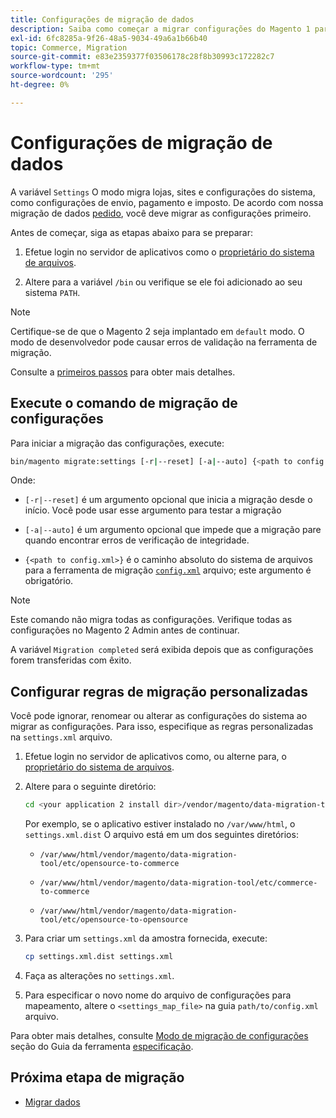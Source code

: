 ```yaml
---
title: Configurações de migração de dados
description: Saiba como começar a migrar configurações do Magento 1 para o Magento 2 com o [!DNL Data Migration Tool].
exl-id: 6fc8285a-9f26-48a5-9034-49a6a1b66b40
topic: Commerce, Migration
source-git-commit: e83e2359377f03506178c28f8b30993c172282c7
workflow-type: tm+mt
source-wordcount: '295'
ht-degree: 0%

---
```


# Configurações de migração de dados

A variável `Settings` O modo migra lojas, sites e configurações do sistema, como configurações de envio, pagamento e imposto. De acordo com nossa migração de dados [pedido](overview.md#migration-order), você deve migrar as configurações primeiro.

Antes de começar, siga as etapas abaixo para se preparar:

1. Efetue login no servidor de aplicativos como o [proprietário do sistema de arquivos](../../../installation/prerequisites/file-system/overview.md).

1. Altere para a variável `/bin` ou verifique se ele foi adicionado ao seu sistema `PATH`.

>[!NOTE]
>
>Certifique-se de que o Magento 2 seja implantado em `default` modo. O modo de desenvolvedor pode causar erros de validação na ferramenta de migração.


Consulte a [primeiros passos](overview.md#first-steps) para obter mais detalhes.

## Execute o comando de migração de configurações

Para iniciar a migração das configurações, execute:

```bash
bin/magento migrate:settings [-r|--reset] [-a|--auto] {<path to config.xml>}
```

Onde:

* `[-r|--reset]` é um argumento opcional que inicia a migração desde o início. Você pode usar esse argumento para testar a migração

* `[-a|--auto]` é um argumento opcional que impede que a migração pare quando encontrar erros de verificação de integridade.

* `{<path to config.xml>}` é o caminho absoluto do sistema de arquivos para a ferramenta de migração [`config.xml`](../configure.md#configure-migration-in-vendor-folder) arquivo; este argumento é obrigatório.

>[!NOTE]
>
>Este comando não migra todas as configurações. Verifique todas as configurações no Magento 2 Admin antes de continuar.


A variável `Migration completed` será exibida depois que as configurações forem transferidas com êxito.

## Configurar regras de migração personalizadas

Você pode ignorar, renomear ou alterar as configurações do sistema ao migrar as configurações. Para isso, especifique as regras personalizadas na `settings.xml` arquivo.

1. Efetue login no servidor de aplicativos como, ou alterne para, o [proprietário do sistema de arquivos](../../../installation/prerequisites/file-system/overview.md).

1. Altere para o seguinte diretório:

   ```bash
   cd <your application 2 install dir>/vendor/magento/data-migration-tool/etc/<edition-to-edition>
   ```

   Por exemplo, se o aplicativo estiver instalado no `/var/www/html`, o `settings.xml.dist` O arquivo está em um dos seguintes diretórios:

   * `/var/www/html/vendor/magento/data-migration-tool/etc/opensource-to-commerce`

   * `/var/www/html/vendor/magento/data-migration-tool/etc/commerce-to-commerce`

   * `/var/www/html/vendor/magento/data-migration-tool/etc/opensource-to-opensource`

1. Para criar um `settings.xml` da amostra fornecida, execute:

   ```bash
   cp settings.xml.dist settings.xml
   ```

1. Faça as alterações no `settings.xml`.

1. Para especificar o novo nome do arquivo de configurações para mapeamento, altere o `<settings_map_file>` na guia `path/to/config.xml` arquivo.

Para obter mais detalhes, consulte [Modo de migração de configurações](../technical-specification.md#settings-migration-mode) seção do Guia da ferramenta [especificação](../technical-specification.md).

## Próxima etapa de migração

* [Migrar dados](data.md)
